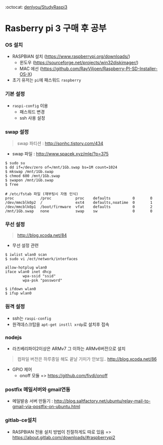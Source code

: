 :octocat: [denlyou/StudyRaspi3](https://github.com/denlyou/StudyRaspi3)
# Rasberry pi 3 구매 후 공부

### OS 설치
- RASPBIAN 설치 (https://www.raspberrypi.org/downloads/)
  - 윈도우 (https://sourceforge.net/projects/win32diskimager/)
  - MAC 에선 (https://github.com/RayViljoen/Raspberry-PI-SD-Installer-OS-X)
- 초기 유저는 `pi`에 패스워드 `raspberry`

### 기본 설정
- `raspi-config` 이용
  - 패스워드 변경
  - ssh 사용 설정

### swap 설정
> swap 파티션 : http://sonhc.tistory.com/434

- swap 파일 : http://www.spacek.xyz/mle/?p=375

```shell
$ sudo su
$ dd if=/dev/zero of=/mnt/1Gb.swap bs=1M count=1024
$ mkswap /mnt/1Gb.swap
$ chmod 600 /mnt/1Gb.swap
$ swapon /mnt/1Gb.swap
$ free

# /etc/fstab 파일 (재부팅시 자동 인식)
proc            /proc           proc    defaults          0       0
/dev/mmcblk0p2  /               ext4    defaults,noatime  0       1
/dev/mmcblk0p1  /boot/firmware  vfat    defaults          0       2
/mnt/1Gb.swap   none            swap    sw                0       0
```

### 무선 설정
> http://blog.xcoda.net/84

- 무선 설정 관련

```shell
$ iwlist wlan0 scan
$ sudo vi /ect/network/interfaces
```
```shell
allow-hotplug wlan0
iface wlan0 inet dhcp
        wpa-ssid "ssid"
        wpa-psk "password"
```
```shell
$ ifdown wlan0
$ ifup wlan0
```

### 원격 설정
- ssh는 `raspi-config`
- 원격데스크탑을 `apt-get instll xrdp`로 설치후 접속

### nodejs
- 라즈베리파이2이상은 ARMv7 그 이하는 ARMv6버전으로 설치

> 컴파일 버전은 하루종일 해도 끝날 기미가 안보임..
> http://blog.xcoda.net/86

- GPIO 제어
  - onoff 모듈 => https://github.com/fivdi/onoff


### postfix 메일서버와 gmail연동
- 메일발송 서버 만들기 : http://blog.saltfactory.net/ubuntu/relay-mail-to-gmail-via-postfix-on-ubuntu.html

### gitlab-ce설치
- RASPBIAN 전용 설치 방법이 친절하게도 따로 있음 => https://about.gitlab.com/downloads/#raspberrypi2
